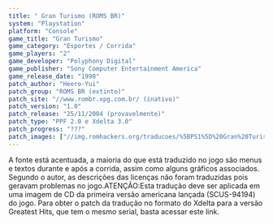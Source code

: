 ```yaml
---
title: " Gran Turismo (ROMS BR)"
system: "Playstation"
platform: "Console"
game_title: "Gran Turismo"
game_category: "Esportes / Corrida"
game_players: "2"
game_developer: "Polyphony Digital"
game_publisher: "Sony Computer Entertainment America"
game_release_date: "1998"
patch_author: "Heero-Yui"
patch_group: "ROMS BR (extinto)"
patch_site: "//www.rombr.xpg.com.br/ (inativo)"
patch_version: "1.0"
patch_release: "25/11/2004 (provavelmente)"
patch_type: "PPF 2.0 e Xdelta 3.0"
patch_progress: "???"
patch_images: ["//img.romhackers.org/traducoes/%5BPS1%5D%20Gran%20Turismo%20-%20ROMS%20BR%20-%201.jpg","//img.romhackers.org/traducoes/%5BPS1%5D%20Gran%20Turismo%20-%20ROMS%20BR%20-%202.png","//img.romhackers.org/traducoes/%5BPS1%5D%20Gran%20Turismo%20-%20ROMS%20BR%20-%203.png"]
---
```

A fonte está acentuada, a maioria do que está traduzido no jogo são menus e textos durante e após a corrida, assim como alguns gráficos associados. Segundo o autor, as descrições das licenças não foram traduzidas pois geravam problemas no jogo.ATENÇÃO:Esta tradução deve ser aplicada em uma imagem de CD da primeira versão americana lançada (SCUS-94194) do jogo. Para obter o patch da tradução no formato do Xdelta para a versão Greatest Hits, que tem o mesmo serial, basta acessar este link.